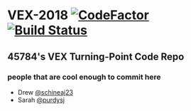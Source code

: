 # VEX-2018 [![CodeFactor](https://www.codefactor.io/repository/github/parksiderobotics/vex-2018/badge)](https://www.codefactor.io/repository/github/parksiderobotics/vex-2018) [![Build Status](https://travis-ci.com/ParksideRobotics/VEX-2018.svg?branch=master)](https://travis-ci.com/ParksideRobotics/VEX-2018)
## 45784's VEX Turning-Point Code Repo

### people that are cool enough to commit here
- Drew [@schineaj23](https://github.com/schineaj23/)
- Sarah [@purdysj](https://github.com/purdysj/)
